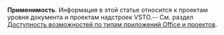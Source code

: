   **Применимость**. Информация в этой статье относится к проектам уровня документа и проектам надстроек VSTO.\-\- См. раздел [Доступность возможностей по типам приложений Office и проектов](../../vsto/features-available-by-office-application-and-project-type.md).

  